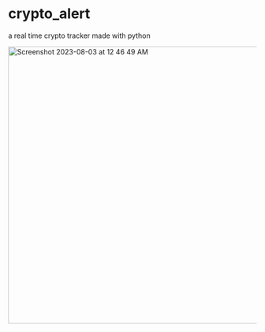 # crypto_alert
a real time crypto tracker made with python









<img width="562" alt="Screenshot 2023-08-03 at 12 46 49 AM" src="https://github.com/kaliraotaran/crypto_alert/assets/81376236/98d8b656-d82a-42a9-b243-da9e471ae5f9">

